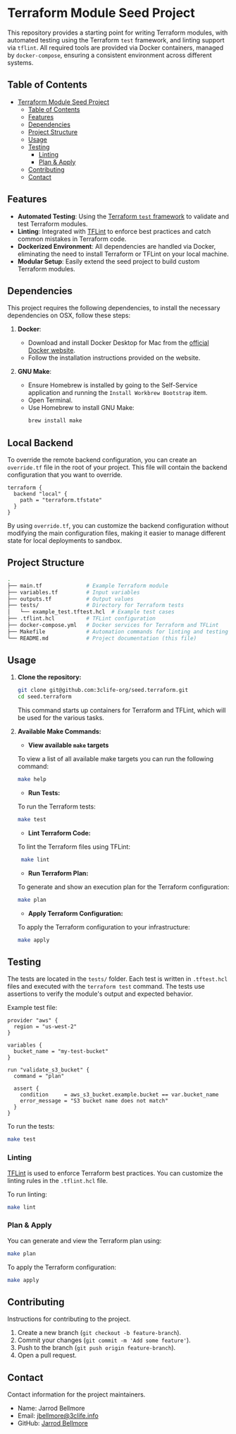 
# Terraform Module Seed Project

This repository provides a starting point for writing Terraform modules, with automated testing using the Terraform `test` framework, and linting support via `tflint`. All required tools are provided via Docker containers, managed by `docker-compose`, ensuring a consistent environment across different systems.

## Table of Contents
- [Terraform Module Seed Project](#terraform-module-seed-project)
  - [Table of Contents](#table-of-contents)
  - [Features](#features)
  - [Dependencies](#dependencies)
  - [Project Structure](#project-structure)
  - [Usage](#usage)
  - [Testing](#testing)
    - [Linting](#linting)
    - [Plan \& Apply](#plan--apply)
  - [Contributing](#contributing)
  - [Contact](#contact)

## Features

- **Automated Testing**: Using the [Terraform `test` framework](https://developer.hashicorp.com/terraform/language/tests) to validate and test Terraform modules.
- **Linting**: Integrated with [TFLint](https://github.com/terraform-linters/tflint) to enforce best practices and catch common mistakes in Terraform code.
- **Dockerized Environment**: All dependencies are handled via Docker, eliminating the need to install Terraform or TFLint on your local machine.
- **Modular Setup**: Easily extend the seed project to build custom Terraform modules.

## Dependencies

This project requires the following dependencies, to install the necessary dependencies on OSX, follow these steps:

1. **Docker**:
    - Download and install Docker Desktop for Mac from the [official Docker website](https://www.docker.com/products/docker-desktop).
    - Follow the installation instructions provided on the website.

2. **GNU Make**:
    - Ensure Homebrew is installed by going to the Self-Service application and running the `Install Workbrew Bootstrap` item.
    - Open Terminal.
    - Use Homebrew to install GNU Make:
      ```bash
      brew install make
      ```

## Local Backend
To override the remote backend configuration, you can create an `override.tf` file in the root of your project. This file will contain the backend configuration that you want to override. 

```hcl
terraform {
  backend "local" {
    path = "terraform.tfstate"
  }
}
```

By using `override.tf`, you can customize the backend configuration without modifying the main configuration files, making it easier to manage different state for local deployments to sandbox.

## Project Structure

```bash
.
├── main.tf              # Example Terraform module
├── variables.tf         # Input variables
├── outputs.tf           # Output values
├── tests/               # Directory for Terraform tests
│   └── example_test.tftest.hcl  # Example test cases
├── .tflint.hcl          # TFLint configuration
├── docker-compose.yml   # Docker services for Terraform and TFLint
├── Makefile             # Automation commands for linting and testing
└── README.md            # Project documentation (this file)
```

## Usage

1. **Clone the repository:**

   ```bash
   git clone git@github.com:3clife-org/seed.terraform.git
   cd seed.terraform
   ```

   This command starts up containers for Terraform and TFLint, which will be used for the various tasks.

2. **Available Make Commands:**

   - **View available `make` targets**

   To view a list of all available make targets you can run the following command:

    ```bash
    make help
    ```

    - **Run Tests:**

    To run the Terraform tests:

    ```bash
    make test
    ```

    - **Lint Terraform Code:**

    To lint the Terraform files using TFLint:

    ```bash
     make lint
    ```

   - **Run Terraform Plan:**

    To generate and show an execution plan for the Terraform configuration:

    ```bash
    make plan
    ```

   - **Apply Terraform Configuration:**

    To apply the Terraform configuration to your infrastructure:

    ```bash
    make apply
    ```

## Testing

The tests are located in the `tests/` folder. Each test is written in `.tftest.hcl` files and executed with the `terraform test` command. The tests use assertions to verify the module's output and expected behavior.

Example test file:

```hcl
provider "aws" {
  region = "us-west-2"
}

variables {
  bucket_name = "my-test-bucket"
}

run "validate_s3_bucket" {
  command = "plan"

  assert {
    condition     = aws_s3_bucket.example.bucket == var.bucket_name
    error_message = "S3 bucket name does not match"
  }
}
```

To run the tests:

```bash
make test
```

### Linting

[TFLint](https://github.com/terraform-linters/tflint) is used to enforce Terraform best practices. You can customize the linting rules in the `.tflint.hcl` file.

To run linting:

```bash
make lint
```

### Plan & Apply

You can generate and view the Terraform plan using:

```bash
make plan
```

To apply the Terraform configuration:

```bash
make apply
```

## Contributing
Instructions for contributing to the project.

1. Create a new branch (`git checkout -b feature-branch`).
2. Commit your changes (`git commit -m 'Add some feature'`).
3. Push to the branch (`git push origin feature-branch`).
4. Open a pull request.

## Contact
Contact information for the project maintainers.

- Name: Jarrod Bellmore
- Email: [jbellmore@3clife.info](mailto:jbellmore@3dlife.info)
- GitHub: [Jarrod Bellmore](https://github.com/jbellmore_3CLife)
